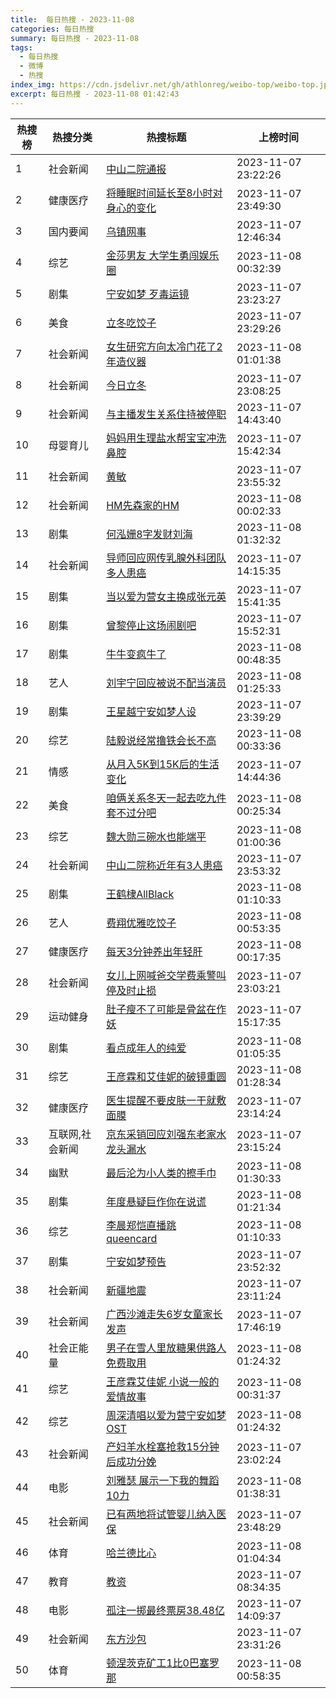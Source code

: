 ```yaml
---
title:  每日热搜 - 2023-11-08
categories: 每日热搜
summary: 每日热搜 - 2023-11-08
tags:
  - 每日热搜
  - 微博
  - 热搜
index_img: https://cdn.jsdelivr.net/gh/athlonreg/weibo-top/weibo-top.jpeg
excerpt: 每日热搜 - 2023-11-08 01:42:43
---
```


| 热搜榜 | 热搜分类 | 热搜标题 | 上榜时间 |
| --- | --- | --- | --- |
| 1 | 社会新闻 | [中山二院通报](https://s.weibo.com/weibo%3Fq%3D%2523%E4%B8%AD%E5%B1%B1%E4%BA%8C%E9%99%A2%E9%80%9A%E6%8A%A5%2523) | 2023-11-07 23:22:26 | 
| 2 | 健康医疗 | [将睡眠时间延长至8小时对身心的变化](https://s.weibo.com/weibo%3Fq%3D%2523%E5%B0%86%E7%9D%A1%E7%9C%A0%E6%97%B6%E9%97%B4%E5%BB%B6%E9%95%BF%E8%87%B38%E5%B0%8F%E6%97%B6%E5%AF%B9%E8%BA%AB%E5%BF%83%E7%9A%84%E5%8F%98%E5%8C%96%2523) | 2023-11-07 23:49:30 | 
| 3 | 国内要闻 | [乌镇网事](https://s.weibo.com/weibo%3Fq%3D%2523%E4%B9%8C%E9%95%87%E7%BD%91%E4%BA%8B%2523) | 2023-11-07 12:46:34 | 
| 4 | 综艺 | [金莎男友 大学生勇闯娱乐圈](https://s.weibo.com/weibo%3Fq%3D%2523%E9%87%91%E8%8E%8E%E7%94%B7%E5%8F%8B%20%E5%A4%A7%E5%AD%A6%E7%94%9F%E5%8B%87%E9%97%AF%E5%A8%B1%E4%B9%90%E5%9C%88%2523) | 2023-11-08 00:32:39 | 
| 5 | 剧集 | [宁安如梦 歹毒运镜](https://s.weibo.com/weibo%3Fq%3D%2523%E5%AE%81%E5%AE%89%E5%A6%82%E6%A2%A6%20%E6%AD%B9%E6%AF%92%E8%BF%90%E9%95%9C%2523) | 2023-11-07 23:23:27 | 
| 6 | 美食 | [立冬吃饺子](https://s.weibo.com/weibo%3Fq%3D%2523%E7%AB%8B%E5%86%AC%E5%90%83%E9%A5%BA%E5%AD%90%2523) | 2023-11-07 23:29:26 | 
| 7 | 社会新闻 | [女生研究方向太冷门花了2年造仪器](https://s.weibo.com/weibo%3Fq%3D%2523%E5%A5%B3%E7%94%9F%E7%A0%94%E7%A9%B6%E6%96%B9%E5%90%91%E5%A4%AA%E5%86%B7%E9%97%A8%E8%8A%B1%E4%BA%862%E5%B9%B4%E9%80%A0%E4%BB%AA%E5%99%A8%2523) | 2023-11-08 01:01:38 | 
| 8 | 社会新闻 | [今日立冬](https://s.weibo.com/weibo%3Fq%3D%2523%E4%BB%8A%E6%97%A5%E7%AB%8B%E5%86%AC%2523) | 2023-11-07 23:08:25 | 
| 9 | 社会新闻 | [与主播发生关系住持被停职](https://s.weibo.com/weibo%3Fq%3D%2523%E4%B8%8E%E4%B8%BB%E6%92%AD%E5%8F%91%E7%94%9F%E5%85%B3%E7%B3%BB%E4%BD%8F%E6%8C%81%E8%A2%AB%E5%81%9C%E8%81%8C%2523) | 2023-11-07 14:43:40 | 
| 10 | 母婴育儿 | [妈妈用生理盐水帮宝宝冲洗鼻腔](https://s.weibo.com/weibo%3Fq%3D%2523%E5%A6%88%E5%A6%88%E7%94%A8%E7%94%9F%E7%90%86%E7%9B%90%E6%B0%B4%E5%B8%AE%E5%AE%9D%E5%AE%9D%E5%86%B2%E6%B4%97%E9%BC%BB%E8%85%94%2523) | 2023-11-07 15:42:34 | 
| 11 | 社会新闻 | [黄敏](https://s.weibo.com/weibo%3Fq%3D%2523%E9%BB%84%E6%95%8F%2523) | 2023-11-07 23:55:32 | 
| 12 | 社会新闻 | [HM先森家的HM](https://s.weibo.com/weibo%3Fq%3D%2523HM%E5%85%88%E6%A3%AE%E5%AE%B6%E7%9A%84HM%2523) | 2023-11-08 00:02:33 | 
| 13 | 剧集 | [何泓姗8字发财刘海](https://s.weibo.com/weibo%3Fq%3D%2523%E4%BD%95%E6%B3%93%E5%A7%978%E5%AD%97%E5%8F%91%E8%B4%A2%E5%88%98%E6%B5%B7%2523) | 2023-11-08 01:32:32 | 
| 14 | 社会新闻 | [导师回应网传乳腺外科团队多人患癌](https://s.weibo.com/weibo%3Fq%3D%2523%E5%AF%BC%E5%B8%88%E5%9B%9E%E5%BA%94%E7%BD%91%E4%BC%A0%E4%B9%B3%E8%85%BA%E5%A4%96%E7%A7%91%E5%9B%A2%E9%98%9F%E5%A4%9A%E4%BA%BA%E6%82%A3%E7%99%8C%2523) | 2023-11-07 14:15:35 | 
| 15 | 剧集 | [当以爱为营女主换成张元英](https://s.weibo.com/weibo%3Fq%3D%2523%E5%BD%93%E4%BB%A5%E7%88%B1%E4%B8%BA%E8%90%A5%E5%A5%B3%E4%B8%BB%E6%8D%A2%E6%88%90%E5%BC%A0%E5%85%83%E8%8B%B1%2523) | 2023-11-07 15:41:35 | 
| 16 | 剧集 | [曾黎停止这场闹剧吧](https://s.weibo.com/weibo%3Fq%3D%2523%E6%9B%BE%E9%BB%8E%E5%81%9C%E6%AD%A2%E8%BF%99%E5%9C%BA%E9%97%B9%E5%89%A7%E5%90%A7%2523) | 2023-11-07 15:52:31 | 
| 17 | 剧集 | [牛牛变疯牛了](https://s.weibo.com/weibo%3Fq%3D%2523%E7%89%9B%E7%89%9B%E5%8F%98%E7%96%AF%E7%89%9B%E4%BA%86%2523) | 2023-11-08 00:48:35 | 
| 18 | 艺人 | [刘宇宁回应被说不配当演员](https://s.weibo.com/weibo%3Fq%3D%2523%E5%88%98%E5%AE%87%E5%AE%81%E5%9B%9E%E5%BA%94%E8%A2%AB%E8%AF%B4%E4%B8%8D%E9%85%8D%E5%BD%93%E6%BC%94%E5%91%98%2523) | 2023-11-08 01:25:33 | 
| 19 | 剧集 | [王星越宁安如梦人设](https://s.weibo.com/weibo%3Fq%3D%2523%E7%8E%8B%E6%98%9F%E8%B6%8A%E5%AE%81%E5%AE%89%E5%A6%82%E6%A2%A6%E4%BA%BA%E8%AE%BE%2523) | 2023-11-07 23:39:29 | 
| 20 | 综艺 | [陆毅说经常撸铁会长不高](https://s.weibo.com/weibo%3Fq%3D%2523%E9%99%86%E6%AF%85%E8%AF%B4%E7%BB%8F%E5%B8%B8%E6%92%B8%E9%93%81%E4%BC%9A%E9%95%BF%E4%B8%8D%E9%AB%98%2523) | 2023-11-08 00:33:36 | 
| 21 | 情感 | [从月入5K到15K后的生活变化](https://s.weibo.com/weibo%3Fq%3D%2523%E4%BB%8E%E6%9C%88%E5%85%A55K%E5%88%B015K%E5%90%8E%E7%9A%84%E7%94%9F%E6%B4%BB%E5%8F%98%E5%8C%96%2523) | 2023-11-07 14:44:36 | 
| 22 | 美食 | [咱俩关系冬天一起去吃九件套不过分吧](https://s.weibo.com/weibo%3Fq%3D%2523%E5%92%B1%E4%BF%A9%E5%85%B3%E7%B3%BB%E5%86%AC%E5%A4%A9%E4%B8%80%E8%B5%B7%E5%8E%BB%E5%90%83%E4%B9%9D%E4%BB%B6%E5%A5%97%E4%B8%8D%E8%BF%87%E5%88%86%E5%90%A7%2523) | 2023-11-08 00:25:34 | 
| 23 | 综艺 | [魏大勋三碗水也能端平](https://s.weibo.com/weibo%3Fq%3D%2523%E9%AD%8F%E5%A4%A7%E5%8B%8B%E4%B8%89%E7%A2%97%E6%B0%B4%E4%B9%9F%E8%83%BD%E7%AB%AF%E5%B9%B3%2523) | 2023-11-08 01:00:36 | 
| 24 | 社会新闻 | [中山二院称近年有3人患癌](https://s.weibo.com/weibo%3Fq%3D%2523%E4%B8%AD%E5%B1%B1%E4%BA%8C%E9%99%A2%E7%A7%B0%E8%BF%91%E5%B9%B4%E6%9C%893%E4%BA%BA%E6%82%A3%E7%99%8C%2523) | 2023-11-07 23:53:32 | 
| 25 | 剧集 | [王鹤棣AllBlack](https://s.weibo.com/weibo%3Fq%3D%2523%E7%8E%8B%E9%B9%A4%E6%A3%A3AllBlack%2523) | 2023-11-08 01:10:33 | 
| 26 | 艺人 | [费翔优雅吃饺子](https://s.weibo.com/weibo%3Fq%3D%2523%E8%B4%B9%E7%BF%94%E4%BC%98%E9%9B%85%E5%90%83%E9%A5%BA%E5%AD%90%2523) | 2023-11-08 00:53:35 | 
| 27 | 健康医疗 | [每天3分钟养出年轻肝](https://s.weibo.com/weibo%3Fq%3D%2523%E6%AF%8F%E5%A4%A93%E5%88%86%E9%92%9F%E5%85%BB%E5%87%BA%E5%B9%B4%E8%BD%BB%E8%82%9D%2523) | 2023-11-08 00:17:35 | 
| 28 | 社会新闻 | [女儿上网喊爸交学费乘警叫停及时止损](https://s.weibo.com/weibo%3Fq%3D%2523%E5%A5%B3%E5%84%BF%E4%B8%8A%E7%BD%91%E5%96%8A%E7%88%B8%E4%BA%A4%E5%AD%A6%E8%B4%B9%E4%B9%98%E8%AD%A6%E5%8F%AB%E5%81%9C%E5%8F%8A%E6%97%B6%E6%AD%A2%E6%8D%9F%2523) | 2023-11-07 23:03:21 | 
| 29 | 运动健身 | [肚子瘦不了可能是骨盆在作妖](https://s.weibo.com/weibo%3Fq%3D%2523%E8%82%9A%E5%AD%90%E7%98%A6%E4%B8%8D%E4%BA%86%E5%8F%AF%E8%83%BD%E6%98%AF%E9%AA%A8%E7%9B%86%E5%9C%A8%E4%BD%9C%E5%A6%96%2523) | 2023-11-07 15:17:35 | 
| 30 | 剧集 | [看点成年人的纯爱](https://s.weibo.com/weibo%3Fq%3D%2523%E7%9C%8B%E7%82%B9%E6%88%90%E5%B9%B4%E4%BA%BA%E7%9A%84%E7%BA%AF%E7%88%B1%2523) | 2023-11-08 01:05:35 | 
| 31 | 综艺 | [王彦霖和艾佳妮的破镜重圆](https://s.weibo.com/weibo%3Fq%3D%2523%E7%8E%8B%E5%BD%A6%E9%9C%96%E5%92%8C%E8%89%BE%E4%BD%B3%E5%A6%AE%E7%9A%84%E7%A0%B4%E9%95%9C%E9%87%8D%E5%9C%86%2523) | 2023-11-08 01:28:34 | 
| 32 | 健康医疗 | [医生提醒不要皮肤一干就敷面膜](https://s.weibo.com/weibo%3Fq%3D%2523%E5%8C%BB%E7%94%9F%E6%8F%90%E9%86%92%E4%B8%8D%E8%A6%81%E7%9A%AE%E8%82%A4%E4%B8%80%E5%B9%B2%E5%B0%B1%E6%95%B7%E9%9D%A2%E8%86%9C%2523) | 2023-11-07 23:14:24 | 
| 33 | 互联网,社会新闻 | [京东采销回应刘强东老家水龙头漏水](https://s.weibo.com/weibo%3Fq%3D%2523%E4%BA%AC%E4%B8%9C%E9%87%87%E9%94%80%E5%9B%9E%E5%BA%94%E5%88%98%E5%BC%BA%E4%B8%9C%E8%80%81%E5%AE%B6%E6%B0%B4%E9%BE%99%E5%A4%B4%E6%BC%8F%E6%B0%B4%2523) | 2023-11-07 23:15:24 | 
| 34 | 幽默 | [最后沦为小人类的擦手巾](https://s.weibo.com/weibo%3Fq%3D%2523%E6%9C%80%E5%90%8E%E6%B2%A6%E4%B8%BA%E5%B0%8F%E4%BA%BA%E7%B1%BB%E7%9A%84%E6%93%A6%E6%89%8B%E5%B7%BE%2523) | 2023-11-08 01:30:33 | 
| 35 | 剧集 | [年度悬疑巨作你在说谎](https://s.weibo.com/weibo%3Fq%3D%2523%E5%B9%B4%E5%BA%A6%E6%82%AC%E7%96%91%E5%B7%A8%E4%BD%9C%E4%BD%A0%E5%9C%A8%E8%AF%B4%E8%B0%8E%2523) | 2023-11-08 01:21:34 | 
| 36 | 综艺 | [李晨郑恺直播跳queencard](https://s.weibo.com/weibo%3Fq%3D%2523%E6%9D%8E%E6%99%A8%E9%83%91%E6%81%BA%E7%9B%B4%E6%92%AD%E8%B7%B3queencard%2523) | 2023-11-08 01:10:33 | 
| 37 | 剧集 | [宁安如梦预告](https://s.weibo.com/weibo%3Fq%3D%2523%E5%AE%81%E5%AE%89%E5%A6%82%E6%A2%A6%E9%A2%84%E5%91%8A%2523) | 2023-11-07 23:52:32 | 
| 38 | 社会新闻 | [新疆地震](https://s.weibo.com/weibo%3Fq%3D%2523%E6%96%B0%E7%96%86%E5%9C%B0%E9%9C%87%2523) | 2023-11-07 23:11:24 | 
| 39 | 社会新闻 | [广西沙滩走失6岁女童家长发声](https://s.weibo.com/weibo%3Fq%3D%2523%E5%B9%BF%E8%A5%BF%E6%B2%99%E6%BB%A9%E8%B5%B0%E5%A4%B16%E5%B2%81%E5%A5%B3%E7%AB%A5%E5%AE%B6%E9%95%BF%E5%8F%91%E5%A3%B0%2523) | 2023-11-07 17:46:19 | 
| 40 | 社会正能量 | [男子在雪人里放糖果供路人免费取用](https://s.weibo.com/weibo%3Fq%3D%2523%E7%94%B7%E5%AD%90%E5%9C%A8%E9%9B%AA%E4%BA%BA%E9%87%8C%E6%94%BE%E7%B3%96%E6%9E%9C%E4%BE%9B%E8%B7%AF%E4%BA%BA%E5%85%8D%E8%B4%B9%E5%8F%96%E7%94%A8%2523) | 2023-11-08 01:24:32 | 
| 41 | 综艺 | [王彦霖艾佳妮 小说一般的爱情故事](https://s.weibo.com/weibo%3Fq%3D%2523%E7%8E%8B%E5%BD%A6%E9%9C%96%E8%89%BE%E4%BD%B3%E5%A6%AE%20%E5%B0%8F%E8%AF%B4%E4%B8%80%E8%88%AC%E7%9A%84%E7%88%B1%E6%83%85%E6%95%85%E4%BA%8B%2523) | 2023-11-08 00:31:37 | 
| 42 | 综艺 | [周深清唱以爱为营宁安如梦OST](https://s.weibo.com/weibo%3Fq%3D%2523%E5%91%A8%E6%B7%B1%E6%B8%85%E5%94%B1%E4%BB%A5%E7%88%B1%E4%B8%BA%E8%90%A5%E5%AE%81%E5%AE%89%E5%A6%82%E6%A2%A6OST%2523) | 2023-11-08 01:24:32 | 
| 43 | 社会新闻 | [产妇羊水栓塞抢救15分钟后成功分娩](https://s.weibo.com/weibo%3Fq%3D%2523%E4%BA%A7%E5%A6%87%E7%BE%8A%E6%B0%B4%E6%A0%93%E5%A1%9E%E6%8A%A2%E6%95%9115%E5%88%86%E9%92%9F%E5%90%8E%E6%88%90%E5%8A%9F%E5%88%86%E5%A8%A9%2523) | 2023-11-07 23:02:24 | 
| 44 | 电影 | [刘雅瑟 展示一下我的舞蹈10力](https://s.weibo.com/weibo%3Fq%3D%2523%E5%88%98%E9%9B%85%E7%91%9F%20%E5%B1%95%E7%A4%BA%E4%B8%80%E4%B8%8B%E6%88%91%E7%9A%84%E8%88%9E%E8%B9%8810%E5%8A%9B%2523) | 2023-11-08 01:38:31 | 
| 45 | 社会新闻 | [已有两地将试管婴儿纳入医保](https://s.weibo.com/weibo%3Fq%3D%2523%E5%B7%B2%E6%9C%89%E4%B8%A4%E5%9C%B0%E5%B0%86%E8%AF%95%E7%AE%A1%E5%A9%B4%E5%84%BF%E7%BA%B3%E5%85%A5%E5%8C%BB%E4%BF%9D%2523) | 2023-11-07 23:48:29 | 
| 46 | 体育 | [哈兰德比心](https://s.weibo.com/weibo%3Fq%3D%2523%E5%93%88%E5%85%B0%E5%BE%B7%E6%AF%94%E5%BF%83%2523) | 2023-11-08 01:04:34 | 
| 47 | 教育 | [教资](https://s.weibo.com/weibo%3Fq%3D%2523%E6%95%99%E8%B5%84%2523) | 2023-11-07 08:34:35 | 
| 48 | 电影 | [孤注一掷最终票房38.48亿](https://s.weibo.com/weibo%3Fq%3D%2523%E5%AD%A4%E6%B3%A8%E4%B8%80%E6%8E%B7%E6%9C%80%E7%BB%88%E7%A5%A8%E6%88%BF38.48%E4%BA%BF%2523) | 2023-11-07 14:09:37 | 
| 49 | 社会新闻 | [东方沙包](https://s.weibo.com/weibo%3Fq%3D%2523%E4%B8%9C%E6%96%B9%E6%B2%99%E5%8C%85%2523) | 2023-11-07 23:31:26 | 
| 50 | 体育 | [顿涅茨克矿工1比0巴塞罗那](https://s.weibo.com/weibo%3Fq%3D%2523%E9%A1%BF%E6%B6%85%E8%8C%A8%E5%85%8B%E7%9F%BF%E5%B7%A51%E6%AF%940%E5%B7%B4%E5%A1%9E%E7%BD%97%E9%82%A3%2523) | 2023-11-08 00:58:35 | 
